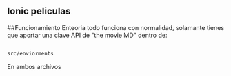 ## Ionic peliculas

##Funcionamiento
Enteoria todo funciona con normalidad, solamante tienes que aportar una clave API de "the movie MD" dentro de: 
```bash

src/enviorments
```
En ambos archivos

